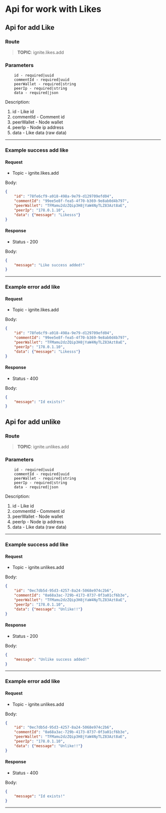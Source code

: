 # Api for work with Likes

## Api for add Like

### Route

> **TOPIC**: ignite.likes.add

### Parameters
```
    id - required|uuid
    commentId - required|uuid
    peerWallet - required|string
    peerIp - required|string
    data - required|json
```

Description:
1. id - Like id
2. commentId - Comment id
3. peerWallet - Node wallet
4. peerIp - Node ip address
5. data - Like data (raw data)
---------------------------------------------------------
### Example success add like

#### Request 

* Topic - ignite.likes.add

Body:
```json
{
	"id": "78fe6cf9-a918-498a-9e79-d129709efd04",
	"commentId": "99ee5e8f-fea5-4f70-b369-9e8ab0d4b797",
	"peerWallet": "TFMamu2dzZQip3H8jYaW4NyTLZ83Azt8aE",
	"peerIp": "178.0.1.10",
	"data": {"message": "Likesss"}
}
``` 

#### Response
* Status - 200

Body:
```json
{
    "message": "Like success added!"
}
``` 
---------------------------------------------------------
### Example error add like

#### Request 

* Topic - ignite.likes.add

Body:
```json
{
	"id": "78fe6cf9-a918-498a-9e79-d129709efd04",
	"commentId": "99ee5e8f-fea5-4f70-b369-9e8ab0d4b797",
	"peerWallet": "TFMamu2dzZQip3H8jYaW4NyTLZ83Azt8aE",
	"peerIp": "178.0.1.10",
	"data": {"message": "Likesss"}
}
``` 

#### Response
* Status - 400

Body:
```json
{
	"message": "Id exists!"
}
``` 

## Api for add unlike

### Route
> **TOPIC**: ignite.unlikes.add

### Parameters
```
    id - required|uuid
    commentId - required|uuid
    peerWallet - required|string
    peerIp - required|string
    data - required|json
```

Description:
1. id - Like id
2. commentId - Comment id
3. peerWallet - Node wallet
4. peerIp - Node ip address
5. data - Like data (raw data)
---------------------------------------------------------
### Example success add like

#### Request 

* Topic - ignite.unlikes.add

Body:
```json
{
	"id": "0ec7db5d-95d3-4257-8a24-5068e974c2b6",
	"commentId": "0a68a3ac-729b-4173-8737-0f3a01cf6b3e",
	"peerWallet": "TFMamu2dzZQip3H8jYaW4NyTLZ83Azt8aE",
	"peerIp": "178.0.1.10",
	"data": {"message": "Unlike!!"}
}
``` 

#### Response
* Status - 200

Body:
```json
{
    "message": "Unlike success added!"
}
``` 
---------------------------------------------------------
### Example error add like

#### Request 

* Topic - ignite.unlikes.add

Body:
```json
{
	"id": "0ec7db5d-95d3-4257-8a24-5068e974c2b6",
	"commentId": "0a68a3ac-729b-4173-8737-0f3a01cf6b3e",
	"peerWallet": "TFMamu2dzZQip3H8jYaW4NyTLZ83Azt8aE",
	"peerIp": "178.0.1.10",
	"data": {"message": "Unlike!!"}
}
``` 

#### Response
* Status - 400

Body:
```json
{
	"message": "Id exists!"
}
``` 
--------------------------------------------------------------------

